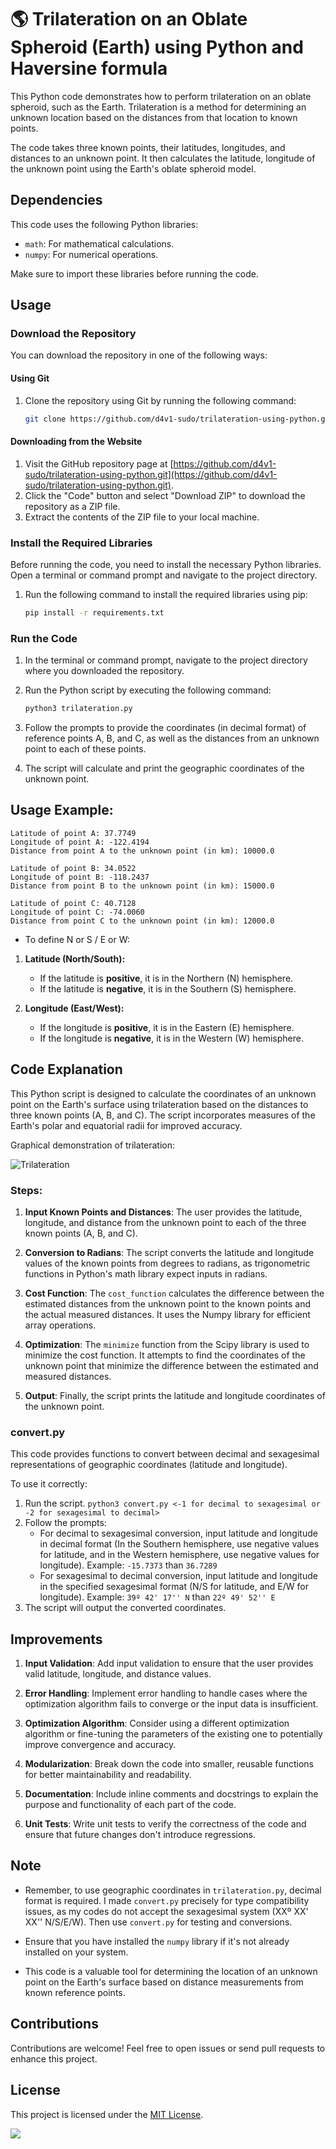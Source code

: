 # 🌎 Trilateration on an Oblate Spheroid (Earth) using Python and Haversine formula

This Python code demonstrates how to perform trilateration on an oblate spheroid, such as the Earth. Trilateration is a method for determining an unknown location based on the distances from that location to known points.

The code takes three known points, their latitudes, longitudes, and distances to an unknown point. It then calculates the latitude, longitude of the unknown point using the Earth's oblate spheroid model.

## Dependencies

This code uses the following Python libraries:

- `math`: For mathematical calculations.
- `numpy`: For numerical operations.

Make sure to import these libraries before running the code.

## Usage

### Download the Repository

You can download the repository in one of the following ways:

#### Using Git

1. Clone the repository using Git by running the following command:

    ```bash
    git clone https://github.com/d4v1-sudo/trilateration-using-python.git
    ```

#### Downloading from the Website

1. Visit the GitHub repository page at [https://github.com/d4v1-sudo/trilateration-using-python.git](https://github.com/d4v1-sudo/trilateration-using-python.git).
2. Click the "Code" button and select "Download ZIP" to download the repository as a ZIP file.
3. Extract the contents of the ZIP file to your local machine.

### Install the Required Libraries

Before running the code, you need to install the necessary Python libraries. Open a terminal or command prompt and navigate to the project directory.

1. Run the following command to install the required libraries using pip:

    ```bash
    pip install -r requirements.txt
    ```

### Run the Code

1. In the terminal or command prompt, navigate to the project directory where you downloaded the repository.

2. Run the Python script by executing the following command:

    ```bash
    python3 trilateration.py
    ```

3. Follow the prompts to provide the coordinates (in decimal format) of reference points A, B, and C, as well as the distances from an unknown point to each of these points.

4. The script will calculate and print the geographic coordinates of the unknown point.

## Usage Example:

```
Latitude of point A: 37.7749
Longitude of point A: -122.4194
Distance from point A to the unknown point (in km): 10000.0

Latitude of point B: 34.0522
Longitude of point B: -118.2437
Distance from point B to the unknown point (in km): 15000.0

Latitude of point C: 40.7128
Longitude of point C: -74.0060
Distance from point C to the unknown point (in km): 12000.0
```

- To define N or S  /  E or W:

1. **Latitude (North/South):**
    - If the latitude is **positive**, it is in the Northern (N) hemisphere.
    - If the latitude is **negative**, it is in the Southern (S) hemisphere.

2. **Longitude (East/West):**
    - If the longitude is **positive**, it is in the Eastern (E) hemisphere.
    - If the longitude is **negative**, it is in the Western (W) hemisphere. 

## Code Explanation

This Python script is designed to calculate the coordinates of an unknown point on the Earth's surface using trilateration based on the distances to three known points (A, B, and C). The script incorporates measures of the Earth's polar and equatorial radii for improved accuracy.

Graphical demonstration of trilateration:

![Trilateration](trilateration.png)

### Steps:

1. **Input Known Points and Distances**: The user provides the latitude, longitude, and distance from the unknown point to each of the three known points (A, B, and C).

2. **Conversion to Radians**: The script converts the latitude and longitude values of the known points from degrees to radians, as trigonometric functions in Python's math library expect inputs in radians.

3. **Cost Function**: The `cost_function` calculates the difference between the estimated distances from the unknown point to the known points and the actual measured distances. It uses the Numpy library for efficient array operations.

4. **Optimization**: The `minimize` function from the Scipy library is used to minimize the cost function. It attempts to find the coordinates of the unknown point that minimize the difference between the estimated and measured distances.

5. **Output**: Finally, the script prints the latitude and longitude coordinates of the unknown point.

### convert.py

This code provides functions to convert between decimal and sexagesimal representations of geographic coordinates (latitude and longitude).

To use it correctly:
1. Run the script.
   ```python3 convert.py <-1 for decimal to sexagesimal or -2 for sexagesimal to decimal>```
2. Follow the prompts:
   - For decimal to sexagesimal conversion, input latitude and longitude in decimal format (In the Southern hemisphere, use negative values for latitude, and in the Western hemisphere, use negative values for longitude). Example: `-15.7373` than `36.7289`
   - For sexagesimal to decimal conversion, input latitude and longitude in the specified sexagesimal format (N/S for latitude, and E/W for longitude). Example: `39º 42' 17'' N` than `22º 49' 52'' E`
3. The script will output the converted coordinates.

## Improvements

1. **Input Validation**: Add input validation to ensure that the user provides valid latitude, longitude, and distance values.

2. **Error Handling**: Implement error handling to handle cases where the optimization algorithm fails to converge or the input data is insufficient.

3. **Optimization Algorithm**: Consider using a different optimization algorithm or fine-tuning the parameters of the existing one to potentially improve convergence and accuracy.

4. **Modularization**: Break down the code into smaller, reusable functions for better maintainability and readability.

5. **Documentation**: Include inline comments and docstrings to explain the purpose and functionality of each part of the code.

6. **Unit Tests**: Write unit tests to verify the correctness of the code and ensure that future changes don't introduce regressions.

## Note

- Remember, to use geographic coordinates in ```trilateration.py```, decimal format is required. I made ```convert.py``` precisely for type compatibility issues, as my codes do not accept the sexagesimal system (XXº XX' XX'' N/S/E/W). Then use ```convert.py``` for testing and conversions.

- Ensure that you have installed the `numpy` library if it's not already installed on your system.

- This code is a valuable tool for determining the location of an unknown point on the Earth's surface based on distance measurements from known reference points.

## Contributions

Contributions are welcome! Feel free to open issues or send pull requests to enhance this project.

## License

This project is licensed under the [MIT License](LICENSE).


<a href="https://visitorbadge.io/status?path=https%3A%2F%2Fgithub.com%2Fd4v1-sudo%2Ftrilateration-using-python"><img src="https://api.visitorbadge.io/api/visitors?path=https%3A%2F%2Fgithub.com%2Fd4v1-sudo%2Ftrilateration-using-python&label=Thanks%20for%20dropping%20in&labelColor=%23000000&countColor=%23FFFFFF" /></a>
